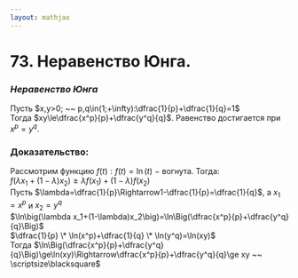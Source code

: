 ```yaml
---  
layout: mathjax  
---  
```

  
# 73. Неравенство Юнга.  
  
### *Неравенство Юнга*  
Пусть $x,y>0;  ~~ p,q\in(1;+\infty):\dfrac{1}{p}+\dfrac{1}{q}=1$  
Тогда $xy\le\dfrac{x^p}{p}+\dfrac{y^q}{q}$. Равенство достигается при $x^p=y^q$.  
  
### Доказательство:  
Рассмотрим функцию $f(t):f(t)=\ln(t)~-~$вогнута. Тогда:  
$f\big(\lambda x_1+(1-\lambda)x_2\big)\ge\lambda f(x_1)+(1-\lambda)f(x_2)$  
Пусть $\lambda=\dfrac{1}{p}\Rightarrow1-\dfrac{1}{p}=\dfrac{1}{q}$, а $x_1=x^p$ и $x_2=y^q$  
$\ln\big(\lambda x_1+(1-\lambda)x_2\big)=\ln\Big(\dfrac{x^p}{p}+\dfrac{y^q}{q}\Big)$  
$\dfrac{1}{p} \* \ln(x^p)+\dfrac{1}{q} \* \ln(y^q)=\ln(xy)$  
Тогда $\ln\Big(\dfrac{x^p}{p}+\dfrac{y^q}{q}\Big)\ge\ln(xy)\Rightarrow\dfrac{x^p}{p}+\dfrac{y^q}{q}\ge xy ~~ \scriptsize\blacksquare$  
